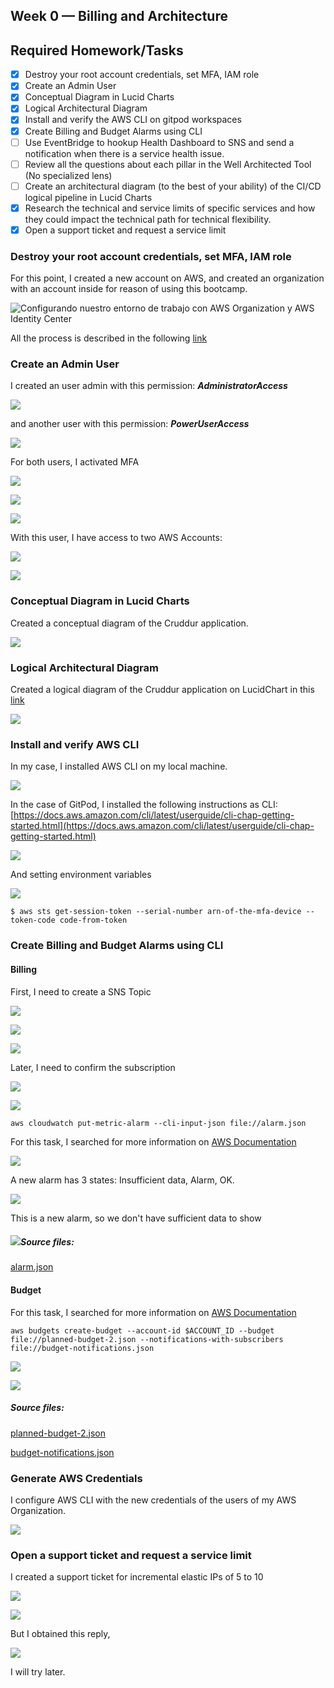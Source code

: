 ## Week 0 — Billing and Architecture

## Required Homework/Tasks

*   [x] Destroy your root account credentials, set MFA, IAM role
*   [x] Create an Admin User
*   [x] Conceptual Diagram in Lucid Charts
*   [x] Logical Architectural Diagram
*   [x] Install and verify the AWS CLI on gitpod workspaces
*   [x] Create Billing and Budget Alarms using CLI
*   [ ] Use EventBridge to hookup Health Dashboard to SNS and send a notification when there is a service health issue.
*   [ ] Review all the questions about each pillar in the Well Architected Tool (No specialized lens)
*   [ ] Create an architectural diagram (to the best of your ability) of the CI/CD logical pipeline in Lucid Charts
*   [x] Research the technical and service limits of specific services and how they could impact the technical path for technical flexibility.
*   [x] Open a support ticket and request a service limit

### Destroy your root account credentials, set MFA, IAM role

For this point, I created a new account on AWS, and created an organization with an account inside for reason of using this bootcamp.

![Configurando nuestro entorno de trabajo con AWS Organization y AWS Identity Center](https://cdn.hashnode.com/res/hashnode/image/upload/v1676302796261/62b29390-e57d-42bf-a204-8b5c04f97262.png?w=1600&h=840&fit=crop&crop=entropy&auto=compress,format&format=webp)

All the process is described in the following [link](https://alfalfita.cloud/configurando-nuestro-entorno-de-trabajo-con-aws-organization-y-aws-identity-center)

### Create an Admin User

I created an user admin with this permission: _**AdministratorAccess**_

![](https://cdn.hashnode.com/res/hashnode/image/upload/v1676227765389/8b4b1909-ea5b-4e14-b754-884a590f1d84.png?auto=compress,format&format=webp)

and another user with this permission: _**PowerUserAccess**_

![](https://cdn.hashnode.com/res/hashnode/image/upload/v1676227802758/ba5d28a9-fed3-43d4-af9a-b2f6eb4c924e.png?auto=compress,format&format=webp)

For both users, I activated MFA

![](https://cdn.hashnode.com/res/hashnode/image/upload/v1676228065463/1cac86ab-ff62-466d-bbc1-f27a940d80fd.png?auto=compress,format&format=webp)

![](https://cdn.hashnode.com/res/hashnode/image/upload/v1676228105044/e6dd1a20-d995-4055-a336-177b7d00dbbf.png?auto=compress,format&format=webp)

![](https://cdn.hashnode.com/res/hashnode/image/upload/v1676228116601/43742cb5-3f69-43be-9094-260677f6fbbd.png?auto=compress,format&format=webp)

With this user, I have access to two AWS Accounts:

![](https://cdn.hashnode.com/res/hashnode/image/upload/v1676228277569/fa69dd19-c772-43f4-af98-8ecdd65827f1.png?auto=compress,format&format=webp)

![](https://cdn.hashnode.com/res/hashnode/image/upload/v1676228266786/e0b8ba3f-a4f2-4fd5-a0e6-43ab58695685.png?auto=compress,format&format=webp)

### Conceptual Diagram in Lucid Charts

Created a conceptual diagram of the Cruddur application.

![](https://33333.cdn.cke-cs.com/kSW7V9NHUXugvhoQeFaf/images/e5582cdb50eee6e85ca00e65ec49c1d95bebb363e1ceb520.jpg)

### Logical Architectural Diagram

Created a logical diagram of the Cruddur application on LucidChart in this [link](https://lucid.app/lucidchart/invitations/accept/inv_a5b186e4-4213-41c3-af8d-56a97bee6fb4)

![](https://33333.cdn.cke-cs.com/kSW7V9NHUXugvhoQeFaf/images/f59e563b3b4d5d09bfd4499993e6895d036d8b2da50efda7.png)

### Install and verify AWS CLI

In my case, I installed AWS CLI on my local machine.

![](https://33333.cdn.cke-cs.com/kSW7V9NHUXugvhoQeFaf/images/0abc633501239ffbdf54188aa8e6553ca77cfa91ca177881.png)

In the case of GitPod, I installed the following instructions as CLI: [https://docs.aws.amazon.com/cli/latest/userguide/cli-chap-getting-started.html](https://docs.aws.amazon.com/cli/latest/userguide/cli-chap-getting-started.html)

![](https://33333.cdn.cke-cs.com/kSW7V9NHUXugvhoQeFaf/images/602ee5f4a467fe6de66956108b694f53728f4253c7deecb0.png)

And setting environment variables

![](https://33333.cdn.cke-cs.com/kSW7V9NHUXugvhoQeFaf/images/a4b81576570b932f337b232e563b385f0868526b7cdfade4.png)

```plaintext
$ aws sts get-session-token --serial-number arn-of-the-mfa-device --token-code code-from-token
```

### Create Billing and Budget Alarms using CLI

#### Billing

First, I need to create a SNS Topic

![](https://33333.cdn.cke-cs.com/kSW7V9NHUXugvhoQeFaf/images/76aefb26e8d1c80f5f638438491bdd0cb464c24438283bd9.png)

![](https://33333.cdn.cke-cs.com/kSW7V9NHUXugvhoQeFaf/images/c813450cdf63d1915c27ea83766eaa3564fbea6d1f67ea09.png)

![](https://33333.cdn.cke-cs.com/kSW7V9NHUXugvhoQeFaf/images/37dfba29719fafba34295276e15efd6aa80f58f60585847b.png)

Later, I need to confirm the subscription

![](https://33333.cdn.cke-cs.com/kSW7V9NHUXugvhoQeFaf/images/2640c237174ff1ecb4b0a51d8ed683d29497586fcce97c38.png)

![](https://33333.cdn.cke-cs.com/kSW7V9NHUXugvhoQeFaf/images/338af989c2dc230d9abe461a5cea9307c0681d1ab11b525a.png)

```plaintext
aws cloudwatch put-metric-alarm --cli-input-json file://alarm.json
```

For this task, I searched for more information on [AWS Documentation](https://docs.aws.amazon.com/cli/latest/reference/cloudwatch/put-metric-alarm.html)

![](https://33333.cdn.cke-cs.com/kSW7V9NHUXugvhoQeFaf/images/4b81ae8c49ba7175edd7d779600aa9b9404c7269c0a5c280.png)

A new alarm has 3 states: Insufficient data, Alarm, OK.

![](https://33333.cdn.cke-cs.com/kSW7V9NHUXugvhoQeFaf/images/698d6dff10ccca604f75140dd85f39bf83acdde6eeff8e45.png)

This is a new alarm, so we don't have sufficient data to show

##### ![](https://33333.cdn.cke-cs.com/kSW7V9NHUXugvhoQeFaf/images/370a15cd23bd2309698301b479ab415a140dcd20ad5e2a14.png)Source files:

[alarm.json](https://github.com/dicaalba/aws-bootcamp-cruddur-2023/blob/main/aws/json/alarm-1.json)

#### Budget

For this task, I searched for more information on [AWS Documentation](https://docs.aws.amazon.com/aws-cost-management/latest/APIReference/API_budgets_DescribeBudgets.html)

```plaintext
aws budgets create-budget --account-id $ACCOUNT_ID --budget file://planned-budget-2.json --notifications-with-subscribers file://budget-notifications.json
```

![](https://33333.cdn.cke-cs.com/kSW7V9NHUXugvhoQeFaf/images/73c10a0614f63ad629fe3804bec5d27c71f4632a9f96bb1f.png)

![](https://33333.cdn.cke-cs.com/kSW7V9NHUXugvhoQeFaf/images/d0643c5acbf9c6ae2b05e8f1583deb47b7e9000f7a252595.png)

##### Source files:

[planned-budget-2.json](https://github.com/dicaalba/aws-bootcamp-cruddur-2023/blob/main/aws/json/planned-budget-2.json)

[budget-notifications.json](https://github.com/dicaalba/aws-bootcamp-cruddur-2023/blob/main/aws/json/budget-notifications.json)

### Generate AWS Credentials

I configure AWS CLI with the new credentials of the users of my AWS Organization.

![](https://33333.cdn.cke-cs.com/kSW7V9NHUXugvhoQeFaf/images/4e13f7dbbdf6c6cc351caac58c7ecf1715a275cac5d26feb.png)

### Open a support ticket and request a service limit

I created a support ticket for incremental elastic IPs of 5 to 10

![](https://33333.cdn.cke-cs.com/kSW7V9NHUXugvhoQeFaf/images/42b406e88113022ee0f34374095b78662e1a66bc24e76e59.png)

![](https://33333.cdn.cke-cs.com/kSW7V9NHUXugvhoQeFaf/images/95adc2a571af4d902319107b30ea3c79faad0d010b5c4978.png)

But I obtained this reply,

![](https://33333.cdn.cke-cs.com/kSW7V9NHUXugvhoQeFaf/images/cb11a9f14294ce43dcd8a4490ceb0ab7fa58524bbe63f8fa.png)

I will try later.
